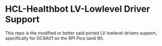 # HCL-Healthbot LV-Lowlevel Driver Support
This repo is the modified or better said ported LV lowlevel drivers support, specifically for GC9A01 on the RPI Pico (and W).

